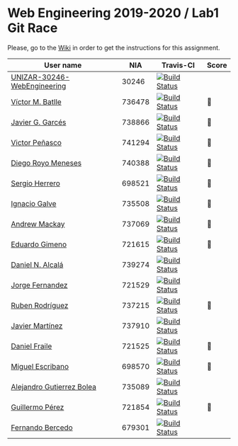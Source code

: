 # Web Engineering 2019-2020 / Lab1 Git Race

Please, go to the [Wiki](https://github.com/UNIZAR-30246-WebEngineering/lab1-git-race/wiki) in order to get the instructions for this assignment.

User name | NIA | Travis-CI|Score
----------|-----|----------|-----
[UNIZAR-30246-WebEngineering](https://github.com/UNIZAR-30246-WebEngineering/lab1-git-race) |30246 | [![Build Status](https://travis-ci.org/UNIZAR-30246-WebEngineering/lab1-git-race.svg)](https://travis-ci.org/UNIZAR-30246-WebEngineering/lab1-git-race) |
[Víctor M. Batlle](https://github.com/vmbatlle/lab1-git-race) | 736478 | [![Build Status](https://travis-ci.org/vmbatlle/lab1-git-race.svg?branch=master)](https://travis-ci.org/vmbatlle/lab1-git-race) | :gift:
[Javier G. Garcés](https://github.com/JaviBite/lab1-git-race)| 738866 | [![Build Status](https://travis-ci.org/JaviBite/lab1-git-race.svg?branch=master)](https://travis-ci.org/JaviBite/lab1-git-race) | :gift:
[Victor Peñasco](https://github.com/vpec/lab1-git-race) | 741294 | [![Build Status](https://travis-ci.org/vpec/lab1-git-race.svg)](https://travis-ci.org/vpec/lab1-git-race) | :gift:
[Diego Royo Meneses](https://github.com/diegoroyo/lab1-git-race) | 740388 | [![Build Status](https://travis-ci.org/diegoroyo/lab1-git-race.svg)](https://travis-ci.org/diegoroyo/lab1-git-race) | :gift:
[Sergio Herrero](https://github.com/sherrero96/lab1-git-race) | 698521 | [![Build Status](https://travis-ci.org/sherrero96/lab1-git-race.svg)](https://travis-ci.org/sherrero96/lab1-git-race) | :gift:
[Ignacio Galve](https://github.com/IgnacioSan22/lab1-git-race) | 735508 | [![Build Status](https://travis-ci.org/IgnacioSan22/lab1-git-race.svg)](https://travis-ci.org/sherrero96/lab1-git-race) | :gift: 
[Andrew Mackay](https://github.com/AndrewKM210/lab1-git-race) | 737069 | [![Build Status](https://travis-ci.org/AndrewKM210/lab1-git-race.svg)](https://travis-ci.org/sherrero96/lab1-git-race) | :gift: 
[Eduardo Gimeno](https://github.com/Edu7216/lab1-git-race) | 721615 | [![Build Status](https://travis-ci.org/Edu7216/lab1-git-race.svg)](https://travis-ci.org/Edu7216/lab1-git-race) | :gift:
[Daniel N. Alcalá](https://github.com/aeri/lab1-git-race) | 739274 | [![Build Status](https://api.travis-ci.org/aeri/lab1-git-race.svg?branch=master)](https://travis-ci.org/aeri/lab1-git-race) |
[Jorge Fernandez](https://github.com/jorge97fernandez/lab1-git-race) | 721529 | [![Build Status](https://travis-ci.org/jorge97fernandez/lab1-git-race.svg)](https://travis-ci.org/jorge97fernandez/lab1-git-race)
[Ruben Rodríguez](https://github.com/ZgzInfinity/lab1-git-race) | 737215 | [![Build Status](https://travis-ci.org/ZgzInfinity/lab1-git-race.svg)](https://travis-ci.org/ZgzInfinity/lab1-git-race) | :gift:
[Javier Martínez](https://github.com/javiermixture17/lab1-git-race) | 737910 | [![Build Status](https://travis-ci.org/javiermixture17/lab1-git-race.svg)](https://travis-ci.org/javiermixture17/lab1-git-race) |
[Daniel Fraile](https://travis-ci.org/DanFzgz/lab1-git-race) | 721525 | [![Build Status](https://travis-ci.org/DanFzgz/lab1-git-race.svg)](https://travis-ci.org/DanFzgz/lab1-git-race) | :gift:
[Miguel Escribano](https://github.com/a698570/lab1-git-race) | 698570 | [![Build Status](https://travis-ci.org/a698570/lab1-git-race.svg)](https://travis-ci.org/a698570/lab1-git-race) | :gift:
[Alejandro Gutierrez Bolea](https://github.com/AlexGuti14/lab1-git-race) | 735089 | [![Build Status](https://travis-ci.org/AlexGuti14/lab1-git-race.svg)](https://travis-ci.org/AlexGuti14/lab1-git-race) |
[Guillermo Pérez](https://github.com/Guillerm097/lab1-git-race) | 721854 | [![Build Status](https://travis-ci.org/Guillerm097/lab1-git-race.svg)](https://travis-ci.org/Guillerm097/lab1-git-race) | :gift:
[Fernando Bercedo](https://github.com/ferbercedo/lab1-git-race.git) | 679301| [![Build Status](https://travis-ci.org/ferbercedo/lab1-git-race.svg)](https://travis-ci.org/ferbercedo/lab1-git-race)
